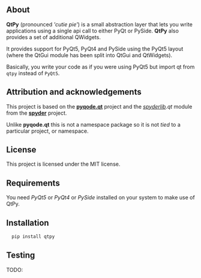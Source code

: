 
About
-----
**QtPy** (pronounced *'cutie pie'*) is a small abstraction layer that lets you
write applications using a single api call to either PyQt or PySide. **QtPy**
also provides a set of additional QWidgets.

It provides support for PyQt5, PyQt4 and PySide using the PyQt5 layout (where
the QtGui module has been split into QtGui and QtWidgets).

Basically, you write your code as if you were using PyQt5 but import qt from
``qtpy`` instead of ``PyQt5``.

Attribution and acknowledgements
--------------------------------
This project is based on the **[pyqode.qt](https://github.com/pyQode/pyqode.qt)** project and the *[spyderlib](https://github.com/spyder-ide/spyder/tree/master/spyderlib/qt).qt*
module from the **[spyder](https://github.com/spyder-ide/spyder)** project.

Unlike **pyqode.qt** this is not a namespace package so it is not *tied*
to a particular project, or namespace.

License
-------
This project is licensed under the MIT license.

Requirements
------------
You need *PyQt5* or *PyQt4* or *PySide* installed on your system to make use
of QtPy.

Installation
------------
```python
  pip install qtpy
```

Testing
-------
TODO:

